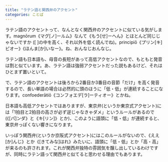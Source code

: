 ```yaml
---
title: "ラテン語と関西弁のアクセント"
categories: ことば
---
```


ラテン語のアクセントって、なんとなく関西弁のアクセントに似ている気がします。magnōrum《マグ[ノ]ールム》なんて《もう[せ]ーへん》とほとんど同じじゃないですか ([ ]の中を高く、それ以外を低く読んでね)。principiō《プリン[キ]ピオー》《ほんま[か]いなー》。ね、おんなじおんなじ。

ラテン語も日本語も、母音の長短があって高低アクセントなので、もともと発音は割と似ています。あ、ラテン語は強弱アクセントだった説もあるけど、それはひとまず置いといて。

で、ラテン語のアクセントは後ろから2番目か3番目の音節「だけ」を高く発音するので、長い単語の場合は必然的に頭のほうに「低・低」が連続することになります。confoederātiō《コンフォエデ[ラ]ーティオー》とかね。

日本語も高低アクセントではありますが、東京弁(というか東京式アクセント)には「1拍目と2拍目の高さが必ず逆じゃなきゃダメ」というルールがあるので(《[パ]ンダ》と《キ[リン]》とか)、このように語頭に「低・低」が連続すると、東京弁っぽくない響きになります。

いっぽう関西弁(というか京阪式アクセント)にはこのルールがないので、《ええ[か]んじ》とか《[きてみな]はれ》みたいに、語頭に「低・低」とか「高・高」が来るのも許されます。これが関西弁独特の雰囲気を醸し出しているわけですが、同時にラテン語って関西弁と似てると思わせる理由でもあります。
